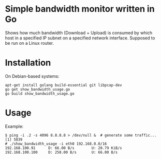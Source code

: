 # Simple bandwidth monitor written in Go

Shows how much bandwidth (Download + Upload) is consumed by which host in a
specified IP subnet on a specified network interface. Supposed to be run on a
Linux router.

# Installation

On Debian-based systems:

    apt-get install golang build-essential git libpcap-dev
    go get show_bandwidth_usage.go
    go build show_bandwidth_usage.go

# Usage

Example:

    $ ping -i .2 -s 4096 8.8.8.8 > /dev/null &  # generate some traffic...
    [1] 5839
    # ./show_bandwidth_usage -i eth0 192.168.0.0/16
    192.168.100.91      D: 66.00 B/s        U: 20.79 KiB/s
    192.168.100.100     D: 258.00 B/s       U: 66.00 B/s
